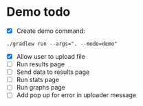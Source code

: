 # Demo todo
- [x] Create demo command: 

```
./gradlew run --args=". --mode=demo" 

```

- [x] Allow user to upload file
- [ ] Run results page 
- [ ] Send data to results page
- [ ] Run stats page
- [ ] Run graphs page 
- [ ] Add pop up for error in uploader message